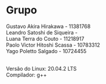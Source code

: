 # Grupo

Gustavo Akira Hirakawa - 11381768 <br>
Leandro Satoshi de Siqueira - <br>
Luana Terra do Couto - 11218917 <br>
Paolo Victor Hitoshi Scassa - 10783312 <br>
Yago Poletto Salgado - 10724455<br><br>

Versão do Linux: 20.04.2 LTS<br>
Compilador: g++<br>
